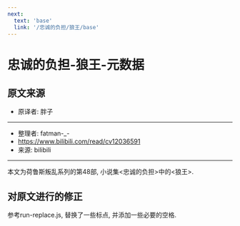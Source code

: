 ```yaml
---
next:
  text: 'base'
  link: '/忠诚的负担/狼王/base'
---
```


# 忠诚的负担-狼王-元数据

## 原文来源

+ 原译者: 胖子

--------

+ 整理者: fatman-_-
+ <https://www.bilibili.com/read/cv12036591>
+ 来源: bilibili

--------

本文为荷鲁斯叛乱系列的第48部, 小说集<忠诚的负担>中的<狼王>.

## 对原文进行的修正

参考run-replace.js, 替换了一些标点, 并添加一些必要的空格.
